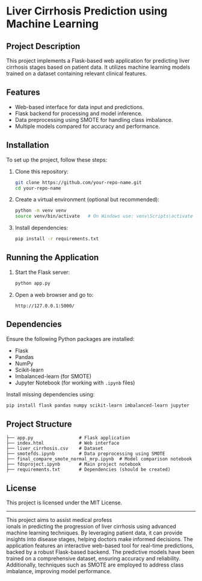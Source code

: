 # Liver Cirrhosis Prediction using Machine Learning

## Project Description

This project implements a Flask-based web application for predicting liver cirrhosis stages based on patient data. It utilizes machine learning models trained on a dataset containing relevant clinical features.

## Features

- Web-based interface for data input and predictions.
- Flask backend for processing and model inference.
- Data preprocessing using SMOTE for handling class imbalance.
- Multiple models compared for accuracy and performance.

## Installation

To set up the project, follow these steps:

1. Clone this repository:
   ```sh
   git clone https://github.com/your-repo-name.git
   cd your-repo-name
   ```
2. Create a virtual environment (optional but recommended):
   ```sh
   python -m venv venv
   source venv/bin/activate   # On Windows use: venv\Scripts\activate
   ```
3. Install dependencies:
   ```sh
   pip install -r requirements.txt
   ```

## Running the Application

1. Start the Flask server:
   ```sh
   python app.py
   ```
2. Open a web browser and go to:
   ```
   http://127.0.0.1:5000/
   ```

## Dependencies

Ensure the following Python packages are installed:

- Flask
- Pandas
- NumPy
- Scikit-learn
- Imbalanced-learn (for SMOTE)
- Jupyter Notebook (for working with `.ipynb` files)

Install missing dependencies using:

```sh
pip install flask pandas numpy scikit-learn imbalanced-learn jupyter
```

## Project Structure

```
├── app.py                 # Flask application
├── index.html             # Web interface
├── liver_cirrhosis.csv    # Dataset
├── smotefds.ipynb         # Data preprocessing using SMOTE
├── final_compare_smote_normal_mrp.ipynb  # Model comparison notebook
├── fdsproject.ipynb       # Main project notebook
├── requirements.txt       # Dependencies (should be created)
```


## License

This project is licensed under the MIT License.

---


This project aims to assist medical profess\
ionals in predicting the progression of liver cirrhosis using advanced machine learning techniques. By leveraging patient data, it can provide insights into disease stages, helping doctors make informed decisions. The application features an interactive web-based tool for real-time predictions, backed by a robust Flask-based backend. The predictive models have been trained on a comprehensive dataset, ensuring accuracy and reliability. Additionally, techniques such as SMOTE are employed to address class imbalance, improving model performance.

